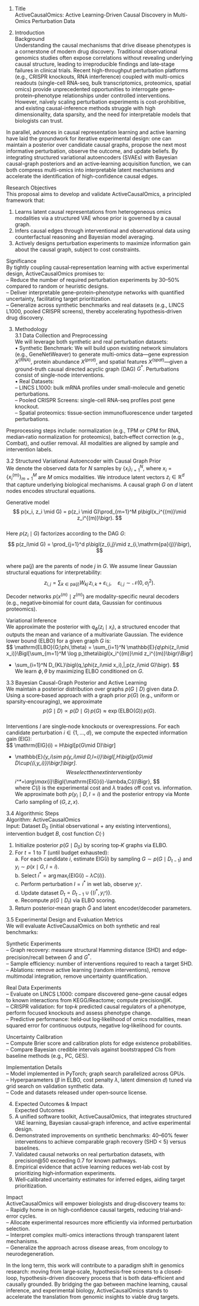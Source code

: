 1. Title  
ActiveCausalOmics: Active Learning-Driven Causal Discovery in Multi-Omics Perturbation Data  

2. Introduction  
Background  
Understanding the causal mechanisms that drive disease phenotypes is a cornerstone of modern drug discovery. Traditional observational genomics studies often expose correlations without revealing underlying causal structure, leading to irreproducible findings and late‐stage failures in clinical trials. Recent high-throughput perturbation platforms (e.g., CRISPR knockouts, RNA interference) coupled with multi-omics readouts (single-cell RNA-seq, bulk transcriptomics, proteomics, spatial omics) provide unprecedented opportunities to interrogate gene–protein–phenotype relationships under controlled interventions. However, naïvely scaling perturbation experiments is cost-prohibitive, and existing causal-inference methods struggle with high dimensionality, data sparsity, and the need for interpretable models that biologists can trust.  

In parallel, advances in causal representation learning and active learning have laid the groundwork for iterative experimental design: one can maintain a posterior over candidate causal graphs, propose the next most informative perturbation, observe the outcome, and update beliefs. By integrating structured variational autoencoders (SVAEs) with Bayesian causal-graph posteriors and an active‐learning acquisition function, we can both compress multi-omics into interpretable latent mechanisms and accelerate the identification of high-confidence causal edges.  

Research Objectives  
This proposal aims to develop and validate ActiveCausalOmics, a principled framework that:  
1. Learns latent causal representations from heterogeneous omics modalities via a structured VAE whose prior is governed by a causal graph.  
2. Infers causal edges through interventional and observational data using counterfactual reasoning and Bayesian model averaging.  
3. Actively designs perturbation experiments to maximize information gain about the causal graph, subject to cost constraints.  

Significance  
By tightly coupling causal‐representation learning with active experimental design, ActiveCausalOmics promises to:  
– Reduce the number of required perturbation experiments by 30–50% compared to random or heuristic designs.  
– Deliver interpretable gene–protein–phenotype networks with quantified uncertainty, facilitating target prioritization.  
– Generalize across synthetic benchmarks and real datasets (e.g., LINCS L1000, pooled CRISPR screens), thereby accelerating hypothesis‐driven drug discovery.  

3. Methodology  
3.1 Data Collection and Preprocessing  
We will leverage both synthetic and real perturbation datasets:  
• Synthetic Benchmark: We will build upon existing network simulators (e.g., GeneNetWeaver) to generate multi-omics data—gene expression $X^{(RNA)}$, protein abundance $X^{(prot)}$, and spatial features $X^{(spat)}$—given a ground-truth causal directed acyclic graph (DAG) $G^*$. Perturbations consist of single-node interventions.  
• Real Datasets:  
  – LINCS L1000: bulk mRNA profiles under small-molecule and genetic perturbations.  
  – Pooled CRISPR Screens: single-cell RNA-seq profiles post gene knockout.  
  – Spatial proteomics: tissue‐section immunofluorescence under targeted perturbations.  

Preprocessing steps include: normalization (e.g., TPM or CPM for RNA, median‐ratio normalization for proteomics), batch‐effect correction (e.g., Combat), and outlier removal. All modalities are aligned by sample and intervention labels.  

3.2 Structured Variational Autoencoder with Causal Graph Prior  
We denote the observed data for $N$ samples by $\{x_i\}_{i=1}^N$, where $x_i = \{x_i^{(m)}\}_{m=1}^M$ are $M$ omics modalities. We introduce latent vectors $z_i \in \mathbb{R}^d$ that capture underlying biological mechanisms. A causal graph $G$ on $d$ latent nodes encodes structural equations.  

Generative model  
$$
p(x_i, z_i \mid G)
= p(z_i \mid G)\prod_{m=1}^M p\bigl(x_i^{(m)}\mid z_i^{(m)}\bigr).
$$  
Here $p(z_i\mid G)$ factorizes according to the DAG $G$:  
$$
p(z_i\mid G) = \prod_{j=1}^d p\bigl(z_{i,j}\mid z_{i,\mathrm{pa}(j)}\bigr),
$$  
where $\mathrm{pa}(j)$ are the parents of node $j$ in $G$. We assume linear Gaussian structural equations for interpretability:  
$$
z_{i,j} = \sum_{k\in\mathrm{pa}(j)} W_{kj}\,z_{i,k} + \varepsilon_{i,j},\quad
\varepsilon_{i,j}\sim\mathcal{N}(0,\sigma_j^2).
$$  

Decoder networks $p(x^{(m)}\mid z^{(m)})$ are modality-specific neural decoders (e.g., negative‐binomial for count data, Gaussian for continuous proteomics).  

Variational Inference  
We approximate the posterior with $q_\phi(z_i\mid x_i)$, a structured encoder that outputs the mean and variance of a multivariate Gaussian. The evidence lower bound (ELBO) for a given graph $G$ is:  
$$
\mathrm{ELBO}(G;\phi,\theta)
= \sum_{i=1}^N \mathbb{E}_{q_\phi(z_i\mid x_i)}\Bigl[\sum_{m=1}^M \log p_\theta\bigl(x_i^{(m)}\mid z_i^{(m)}\bigr)\Bigr]
- \sum_{i=1}^N D_{KL}\bigl(q_\phi(z_i\mid x_i)\,\|\,p(z_i\mid G)\bigr).
$$  
We learn $\phi,\theta$ by maximizing $\mathrm{ELBO}$ conditioned on $G$.  

3.3 Bayesian Causal-Graph Posterior and Active Learning  
We maintain a posterior distribution over graphs $p(G\mid D)$ given data $D$. Using a score‐based approach with a graph prior $p(G)$ (e.g., uniform or sparsity‐encouraging), we approximate  
$$
p(G\mid D)\propto p(D\mid G)\,p(G)\approx \exp\bigl(\mathrm{ELBO}(G)\bigr)\,p(G).
$$  
Interventions $I$ are single‐node knockouts or overexpressions. For each candidate perturbation $i\in\{1,\dots,d\}$, we compute the expected information gain (EIG):  
$$
\mathrm{EIG}(i) 
= H\bigl[p(G\mid D)\bigr]
- \mathbb{E}_{y_i\sim p(y_i\mid D,I=i)}\bigl[\,H\bigl[p(G\mid D\cup\{(i,y_i)\})\bigr]\bigr].
$$  
We select the next intervention by  
$$
i^*=\arg\max_{i}\Bigl\{\mathrm{EIG}(i)-\lambda\,C(i)\Bigr\},
$$  
where $C(i)$ is the experimental cost and $\lambda$ trades off cost vs. information. We approximate both $p(y_i\mid D,I=i)$ and the posterior entropy via Monte Carlo sampling of $(G,z,x)$.  

3.4 Algorithmic Steps  
Algorithm: ActiveCausalOmics  
Input: Dataset $D_0$ (initial observational + any existing interventions), intervention budget $B$, cost function $C(\cdot)$  
1. Initialize posterior $p(G\mid D_0)$ by scoring top‐$K$ graphs via ELBO.  
2. For $t=1$ to $T$ (until budget exhausted):  
   a. For each candidate $i$, estimate $\mathrm{EIG}(i)$ by sampling $G\sim p(G\mid D_{t-1})$ and $y_i\sim p(x\mid G,I=i)$.  
   b. Select $i^* = \arg\max_i \{\mathrm{EIG}(i)-\lambda C(i)\}$.  
   c. Perform perturbation $I=i^*$ in wet lab, observe $y_{i^*}$.  
   d. Update dataset $D_t = D_{t-1}\cup \{(i^*,y_{i^*})\}$.  
   e. Recompute $p(G\mid D_t)$ via ELBO scoring.  
3. Return posterior‐mean graph $\hat G$ and latent encoder/decoder parameters.  

3.5 Experimental Design and Evaluation Metrics  
We will evaluate ActiveCausalOmics on both synthetic and real benchmarks:  

Synthetic Experiments  
– Graph recovery: measure structural Hamming distance (SHD) and edge‐precision/recall between $\hat G$ and $G^*$.  
– Sample efficiency: number of interventions required to reach a target SHD.  
– Ablations: remove active learning (random interventions), remove multimodal integration, remove uncertainty quantification.  

Real Data Experiments  
– Evaluate on LINCS L1000: compare discovered gene–gene causal edges to known interactions from KEGG/Reactome; compute precision@K.  
– CRISPR validation: for top‐$k$ predicted causal regulators of a phenotype, perform focused knockouts and assess phenotype change.  
– Predictive performance: held‐out log‐likelihood of omics modalities, mean squared error for continuous outputs, negative log‐likelihood for counts.  

Uncertainty Calibration  
– Compute Brier score and calibration plots for edge existence probabilities.  
– Compare Bayesian credible intervals against bootstrapped CIs from baseline methods (e.g., PC, GES).  

Implementation Details  
– Model implemented in PyTorch; graph search parallelized across GPUs.  
– Hyperparameters ($\beta$ in ELBO, cost penalty $\lambda$, latent dimension $d$) tuned via grid search on validation synthetic data.  
– Code and datasets released under open‐source license.  

4. Expected Outcomes & Impact  
Expected Outcomes  
1. A unified software toolkit, ActiveCausalOmics, that integrates structured VAE learning, Bayesian causal‐graph inference, and active experimental design.  
2. Demonstrated improvements on synthetic benchmarks: 40–60% fewer interventions to achieve comparable graph recovery (SHD < 5) versus baselines.  
3. Validated causal networks on real perturbation datasets, with precision@50 exceeding 0.7 for known pathways.  
4. Empirical evidence that active learning reduces wet‐lab cost by prioritizing high‐information experiments.  
5. Well‐calibrated uncertainty estimates for inferred edges, aiding target prioritization.  

Impact  
ActiveCausalOmics will empower biologists and drug‐discovery teams to:  
– Rapidly home in on high‐confidence causal targets, reducing trial‐and-error cycles.  
– Allocate experimental resources more efficiently via informed perturbation selection.  
– Interpret complex multi-omics interactions through transparent latent mechanisms.  
– Generalize the approach across disease areas, from oncology to neurodegeneration.  

In the long term, this work will contribute to a paradigm shift in genomics research: moving from large‐scale, hypothesis‐free screens to a closed‐loop, hypothesis-driven discovery process that is both data-efficient and causally grounded. By bridging the gap between machine learning, causal inference, and experimental biology, ActiveCausalOmics stands to accelerate the translation from genomic insights to viable drug targets.